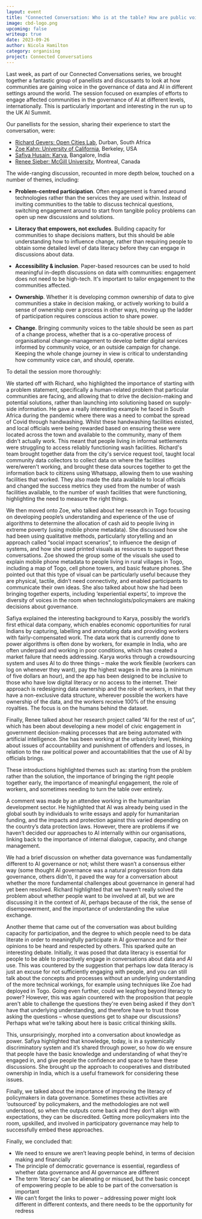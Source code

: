 ```yaml
---
layout: event
title: "Connected Conversation: Who is at the table? How are public voices currently heard in the governance of data and AI?"
image: cbd-logo.png
upcoming: false
writeup: true
date: 2023-09-26
author: Nicola Hamilton
category: organising
project: Connected Conversations
---
```


Last week, as part of our Connected Conversations series, we brought together a fantastic group of panellists and discussants to look at how communities are gaining voice in the governance of data and AI in different settings around the world. The session focused on examples of efforts to engage affected communities in the governance of AI at different levels, internationally. This is particularly important and interesting in the run up to the UK AI Summit.

<!--more-->

Our panellists for the session, sharing their experience to start the conversation, were:
* [Richard Gevers: Open Cities Lab](https://www.opencitieslab.org/about), Durban, South Africa
* [Zoe Kahn: University of California](https://www.ischool.berkeley.edu/people/zoe-kahn), Berkeley, USA
* [Safiya Husain: Karya](https://www.karya.in/about.html), Bangalore, India
* [Renee Sieber: McGill University](https://www.mcgill.ca/geography/people-0/sieber), Montreal, Canada

The wide-ranging discussion, recounted in more depth below, touched on a number of themes, including:
* **Problem-centred participation**. Often engagement is framed around technologies rather than the services they are used within. Instead of inviting communities to the table to discuss technical questions, switching engagement around to start from tangible policy problems can open up new discussions and solutions.

* **Literacy that empowers, not excludes**. Building capacity for communities to shape decisions matters, but this should be able understanding how to influence change, rather than requiring people to obtain some detailed level of data literacy before they can engage in discussions about data.

* **Accessibility & inclusion**. Paper-based resources can be used to hold meaningful in-depth discussions on data with communities: engagement does not need to be high-tech. It's important to tailor engagement to the communities affected.

* **Ownership**. Whether it is developing common ownership of data to give communities a stake in decision making, or actively working to build a sense of ownership over a process in other ways, moving up the ladder of participation requires conscious action to share power.

* **Change**. Bringing community voices to the table should be seen as part of a change process, whether that is a co-operative process of organisational change-management to develop better digital services informed by community voice, or an outside campaign for change. Keeping the whole change journey in view is critical to understanding how community voice can, and should, operate.

To detail the session more thoroughly:

We started off with Richard, who highlighted the importance of starting with a problem statement, specifically a human-related problem that particular communities are facing, and allowing that to drive the decision-making and potential solutions, rather than launching into solutioning based on supply-side information. He gave a really interesting example he faced in South Africa during the pandemic where there was a need to combat the spread of Covid through handwashing. Whilst these handwashing facilities existed, and local officials were being rewarded based on ensuring these were located across the town and available to the community, many of them didn't actually work. This meant that people living in informal settlements were struggling to access reliably functioning wash facilities. Richard's team brought together data from the city's service request tool, taught local community data collectors to collect data on where the facilities were/weren't working, and brought these data sources together to get the information back to citizens using Whatsapp, allowing them to use washing facilities that worked. They also made the data available to local officials and changed the success metrics they used from the number of wash facilities available, to the number of wash facilities that were functioning, highlighting the need to measure the right things.

We then moved onto Zoe, who talked about her research in Togo focusing on developing people’s understanding and experience of the use of algorithms to determine the allocation of cash aid to people living in extreme poverty (using mobile phone metadata). She discussed how she had been using qualitative methods, particularly storytelling and an approach called “social impact scenarios”, to influence the design of systems, and how she used printed visuals  as resources to support these conversations. Zoe showed the group some of the visuals she used to explain mobile phone metadata to people living in rural villages in Togo, including a map of Togo, cell phone towers, and basic feature phones. She pointed out that this type of visual can be particularly useful because they are physical, tactile, didn’t need connectivity, and enabled participants to communicate their own ideas. She also talked about how she had been bringing together experts, including ‘experiential experts’, to improve the diversity of voices in the room when technologists/policymakers are making decisions about governance.

Safiya explained the interesting background to Karya, possibly the world’s first ethical data company, which enables economic opportunities for rural Indians by capturing, labelling and annotating data and providing workers with fairly-compensated work. The data work that is currently done to power algorithms is often done by workers, for example in India, who are often underpaid and working in poor conditions, which has created a market failure that needs addressing. Karya works through a crowdsourcing system and uses AI to do three things – make the work flexible (workers can log on whenever they want), pay the highest wages in the area (a minimum of five dollars an hour), and the app has been designed to be inclusive to those who have low digital literacy or no access to the internet. Their approach is redesigning data ownership and the role of workers, in that they have a non-exclusive data structure, wherever possible the workers have ownership of the data, and the workers receive 100% of the ensuing royalties. The focus is on the humans behind the dataset.

Finally, Renee talked about her research project called “AI for the rest of us”, which has been about developing a new model of civic engagement in government decision-making processes that are being automated with artificial intelligence. She has been working at the urban/city level, thinking about issues of accountability and punishment of offenders and losses, in relation to the raw political power and accountabilities that the use of AI by officials brings.

These introductions highlighted themes such as: starting from the problem rather than the solution, the importance of bringing the right people together early, the importance of meaningful engagement, the role of workers, and sometimes needing to turn the table over entirely.

A comment was made by an attendee working in the humanitarian development sector. He highlighted that AI was already being used in the global south by individuals to write essays and apply for humanitarian funding, and the impacts and protection against this varied depending on the country’s data protection laws. However, there are problems if we haven’t decided our approaches to AI internally within our organisations, linking back to the importance of internal dialogue, capacity, and change management.

We had a brief discussion on whether data governance was fundamentally different to AI governance or not; whilst there wasn’t a consensus either way (some thought AI governance was a natural progression from data governance, others didn’t), it paved the way for a conversation about whether the more fundamental challenges about governance in general had yet been resolved. Richard highlighted that we haven’t really solved the problem about whether people want to be involved at all, but we are discussing it in the context of AI, perhaps because of the risk, the sense of disempowerment, and the importance of understanding the value exchange.

Another theme that came out of the conversation was about building capacity for participation, and the degree to which people need to be data literate in order to meaningfully participate in AI governance and for their opinions to be heard and respected by others. This sparked quite an interesting debate. Initially, it was posed that data literacy is essential for people to be able to proactively engage in conversations about data and AI use. This was countered by the suggestion that perhaps low data literacy is just an excuse for not sufficiently engaging with people, and you can still talk about the concepts and processes without an underlying understanding of the more technical workings, for example using techniques like Zoe had deployed in Togo. Going even further, could we leapfrog beyond literacy to power? However, this was again countered with the proposition that people aren't able to challenge the questions they're even being asked if they don't have that underlying understanding, and therefore have to trust those asking the questions – whose questions get to shape our discussions? Perhaps what we’re talking about here is basic critical thinking skills.

This, unsurprisingly, morphed into a conversation about knowledge as power. Safiya highlighted that knowledge, today, is in a systemically discriminatory system and it’s shared through power, so how do we ensure that people have the basic knowledge and understanding of what they’re engaged in, and give people the confidence and space to have these discussions. She brought up the approach to cooperatives and distributed ownership in India, which is a useful framework for considering these issues.

Finally, we talked about the importance of improving the literacy of policymakers in data governance. Sometimes these activities are ‘outsourced’ by policymakers, and the methodologies are not well understood, so when the outputs come back and they don’t align with expectations, they can be discredited. Getting more policymakers into the room, upskilled, and involved in participatory governance may help to successfully embed these approaches.

Finally, we concluded that:
* We need to ensure we aren’t leaving people behind, in terms of decision making and financially
* The principle of democratic governance is essential, regardless of whether data governance and AI governance are different
* The term ‘literacy’ can be alienating or misused, but the basic concept of empowering people to be able to be part of the conversation is important
* We can’t forget the links to power – addressing power might look different in different contexts, and there needs to be the opportunity for redress